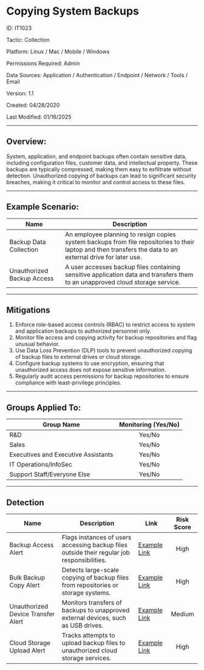 # **Copying System Backups**

ID: IT1023

Tactic: Collection

Platform: Linux / Mac / Mobile / Windows

Permissions Required: Admin

Data Sources: Application / Authentication / Endpoint / Network / Tools / Email

Version: 1.1

Created: 04/28/2020

Last Modified: 01/16/2025

---

## **Overview:**

System, application, and endpoint backups often contain sensitive data, including configuration files, customer data, and intellectual property. These backups are typically compressed, making them easy to exfiltrate without detection. Unauthorized copying of backups can lead to significant security breaches, making it critical to monitor and control access to these files.

---

## **Example Scenario:**

| **Name**                     | **Description**                                                                                      |
|------------------------------|------------------------------------------------------------------------------------------------------|
| Backup Data Collection       | An employee planning to resign copies system backups from file repositories to their laptop and then transfers the data to an external drive for later use. |
| Unauthorized Backup Access   | A user accesses backup files containing sensitive application data and transfers them to an unapproved cloud storage service. |

---

## **Mitigations**

1. Enforce role-based access controls (RBAC) to restrict access to system and application backups to authorized personnel only.  
2. Monitor file access and copying activity for backup repositories and flag unusual behavior.  
3. Use Data Loss Prevention (DLP) tools to prevent unauthorized copying of backup files to external drives or cloud storage.  
4. Configure backup systems to use encryption, ensuring that unauthorized access does not expose sensitive information.  
5. Regularly audit access permissions for backup repositories to ensure compliance with least-privilege principles.  

---

## **Groups Applied To:**

| **Group Name**                | **Monitoring (Yes/No)** |
|--------------------------------|:----------------------:|
| R&D                            | Yes/No               |
| Sales                          | Yes/No               |
| Executives and Executive Assistants | Yes/No         |
| IT Operations/InfoSec          | Yes/No               |
| Support Staff/Everyone Else    | Yes/No               |

---

## **Detection**

| **Name**                       | **Description**                                                                                 | **Link**          | **Risk Score** |
|--------------------------------|-------------------------------------------------------------------------------------------------|-------------------|:--------------:|
| Backup Access Alert            | Flags instances of users accessing backup files outside their regular job responsibilities.      | [Example Link](#) | High           |
| Bulk Backup Copy Alert         | Detects large-scale copying of backup files from repositories or storage systems.               | [Example Link](#) | High           |
| Unauthorized Device Transfer Alert | Monitors transfers of backups to unapproved external devices, such as USB drives.             | [Example Link](#) | Medium         |
| Cloud Storage Upload Alert     | Tracks attempts to upload backup files to unauthorized cloud storage services.                  | [Example Link](#) | High           |

